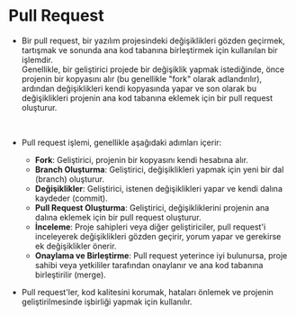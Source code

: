 # Pull Request 

- Bir pull request, bir yazılım projesindeki değişiklikleri gözden geçirmek, tartışmak ve sonunda ana kod tabanına birleştirmek için kullanılan bir işlemdir. <br>
Genellikle, bir geliştirici projede bir değişiklik yapmak istediğinde, önce projenin bir kopyasını alır (bu genellikle "fork" olarak adlandırılır), ardından değişiklikleri kendi kopyasında yapar ve son olarak bu değişiklikleri projenin ana kod tabanına eklemek için bir pull request oluşturur.

<br>

- Pull request işlemi, genellikle aşağıdaki adımları içerir:

    - **Fork**: Geliştirici, projenin bir kopyasını kendi hesabına alır.
    - **Branch Oluşturma**: Geliştirici, değişiklikleri yapmak için yeni bir dal (branch) oluşturur.
    - **Değişiklikler**: Geliştirici, istenen değişiklikleri yapar ve kendi dalına kaydeder (commit).
    - **Pull Request Oluşturma**: Geliştirici, değişikliklerini projenin ana dalına eklemek için bir pull request oluşturur.
    - **İnceleme**: Proje sahipleri veya diğer geliştiriciler, pull request'i inceleyerek değişiklikleri gözden geçirir, yorum yapar ve gerekirse ek değişiklikler önerir.
    - **Onaylama ve Birleştirme**: Pull request yeterince iyi bulunursa, proje sahibi veya yetkililer tarafından onaylanır ve ana kod tabanına birleştirilir (merge).

- Pull request'ler, kod kalitesini korumak, hataları önlemek ve projenin geliştirilmesinde işbirliği yapmak için kullanılır. 